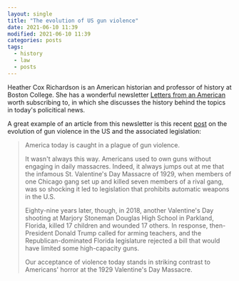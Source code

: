 ```yaml
---
layout: single
title: "The evolution of US gun violence"
date: 2021-06-10 11:39
modified: 2021-06-10 11:39
categories: posts
tags:
  - history
  - law
  - posts
---
```


Heather Cox Richardson is an American historian and professor of history at Boston College. She has a wonderful newsletter [Letters from an American](https://heathercoxrichardson.substack.com) worth subscribing to, in which she discusses the history behind the topics in today's policitical news.

A great example of an article from this newsletter is this recent [post](https://web.archive.org/web/20210428015229/https://heathercoxrichardson.substack.com/p/april-19-2021#) on the evolution of gun violence in the US and the associated legislation:

> America today is caught in a plague of gun violence.
>
> It wasn't always this way. Americans used to own guns without engaging in daily massacres. Indeed, it always jumps out at me that the infamous St. Valentine's Day Massacre of 1929, when members of one Chicago gang set up and killed seven members of a rival gang, was so shocking it led to legislation that prohibits automatic weapons in the U.S.
>
> Eighty-nine years later, though, in 2018, another Valentine's Day shooting at Marjory Stoneman Douglas High School in Parkland, Florida, killed 17 children and wounded 17 others. In response, then-President Donald Trump called for arming teachers, and the Republican-dominated Florida legislature rejected a bill that would have limited some high-capacity guns.
>
> Our acceptance of violence today stands in striking contrast to Americans' horror at the 1929 Valentine's Day Massacre.
